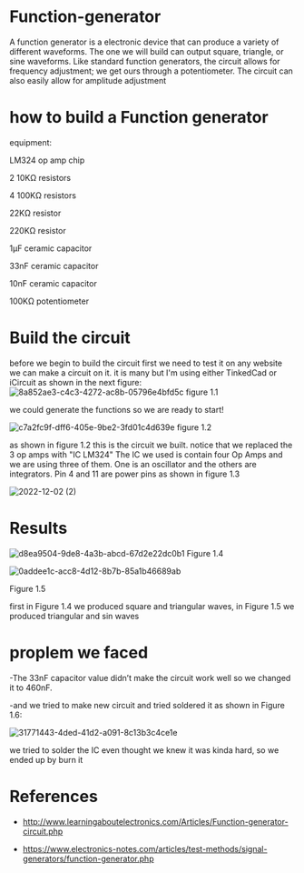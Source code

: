 # Function-generator
A function generator is a electronic device that can produce a variety of different waveforms. The one we will build can output square, triangle, or sine waveforms. Like standard function generators, the circuit allows for frequency adjustment; we get ours through a potentiometer. The circuit can also easily allow for amplitude adjustment
# how to build a Function generator
equipment:

LM324 op amp chip

2 10KΩ resistors

4 100KΩ resistors

22KΩ resistor

220KΩ resistor

1μF ceramic capacitor

33nF ceramic capacitor

10nF ceramic capacitor

100KΩ potentiometer

# Build the circuit
before we begin to build the circuit first we need to test it on any website we can make a circuit on it. it is many but I'm using either TinkedCad or iCircuit as shown in the next figure:
![8a852ae3-c4c3-4272-ac8b-05796e4bfd5c](https://user-images.githubusercontent.com/109688999/205280013-3418afb1-ef1d-4f13-a46e-489158adfadd.jpg)
                                                       figure 1.1
                                                       
we could generate the functions so we are ready to start!

![c7a2fc9f-dff6-405e-9be2-3fd01c4d639e](https://user-images.githubusercontent.com/109688999/205281977-2748e5a8-108b-4df0-806e-71b0ff7ffc6e.jpg)
figure 1.2

as shown in figure 1.2 this is the circuit we built. notice that we replaced the 3 op amps with "IC LM324" The IC we used is contain four Op Amps and we are using three of them. One is an oscillator and the others are integrators. Pin 4 and 11 are power pins as shown in figure 1.3

![2022-12-02 (2)](https://user-images.githubusercontent.com/109688999/205282690-0b3a3542-64fd-464f-9707-00d6cc965378.png)

# Results

![d8ea9504-9de8-4a3b-abcd-67d2e22dc0b1](https://user-images.githubusercontent.com/109688999/205285189-9e5482ac-1544-4605-b1eb-717054eb6a22.jpg)
Figure 1.4

![0addee1c-acc8-4d12-8b7b-85a1b46689ab](https://user-images.githubusercontent.com/109688999/205285594-71ce093f-10c2-4a2e-8b6c-cf925b8ba3ae.jpg)

Figure 1.5

first in Figure 1.4 we produced square and triangular waves, in Figure 1.5 we produced triangular and sin waves

# proplem we faced

-The 33nF capacitor value didn’t make the circuit work well so we changed it to 460nF.

-and we tried to make new circuit and tried soldered it as shown in Figure 1.6:

![31771443-4ded-41d2-a091-8c13b3c4ce1e](https://user-images.githubusercontent.com/109688999/205287369-779b4f83-51f3-4cb6-9047-7839fe67b750.jpg)

we tried to solder the IC even thought we knew it was kinda hard, so we ended up by burn it

# References

- http://www.learningaboutelectronics.com/Articles/Function-generator-circuit.php

- https://www.electronics-notes.com/articles/test-methods/signal-generators/function-generator.php




